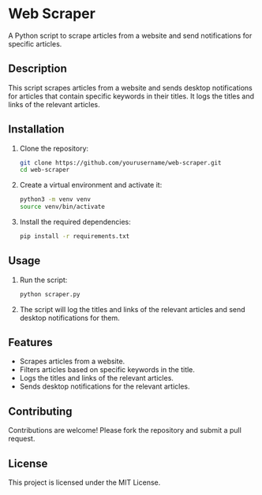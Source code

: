 # Web Scraper

A Python script to scrape articles from a website and send notifications for specific articles.

## Description

This script scrapes articles from a website and sends desktop notifications for articles that contain specific keywords in their titles. It logs the titles and links of the relevant articles.

## Installation

1. Clone the repository:
    ```sh
    git clone https://github.com/yourusername/web-scraper.git
    cd web-scraper
    ```

2. Create a virtual environment and activate it:
    ```sh
    python3 -m venv venv
    source venv/bin/activate
    ```

3. Install the required dependencies:
    ```sh
    pip install -r requirements.txt
    ```

## Usage

1. Run the script:
    ```sh
    python scraper.py
    ```

2. The script will log the titles and links of the relevant articles and send desktop notifications for them.

## Features

- Scrapes articles from a website.
- Filters articles based on specific keywords in the title.
- Logs the titles and links of the relevant articles.
- Sends desktop notifications for the relevant articles.

## Contributing

Contributions are welcome! Please fork the repository and submit a pull request.

## License

This project is licensed under the MIT License.
